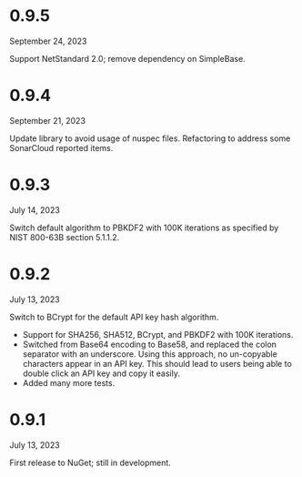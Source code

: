# 0.9.5
September 24, 2023

Support NetStandard 2.0; remove dependency on SimpleBase.

# 0.9.4
September 21, 2023

Update library to avoid usage of nuspec files.
Refactoring to address some SonarCloud reported items.

# 0.9.3
July 14, 2023

Switch default algorithm to PBKDF2 with 100K iterations as specified by NIST 800-63B section 5.1.1.2.

# 0.9.2
July 13, 2023

Switch to BCrypt for the default API key hash algorithm.
* Support for SHA256, SHA512, BCrypt, and PBKDF2 with 100K iterations.
* Switched from Base64 encoding to Base58, and replaced the colon separator with an underscore. Using
this approach, no un-copyable characters appear in an API key.  This should lead to users being able
to double click an API key and copy it easily.
* Added many more tests.

# 0.9.1
July 13, 2023

First release to NuGet; still in development.
